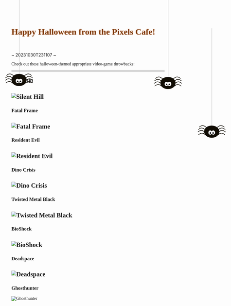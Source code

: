 <link rel="preconnect" href="https://fonts.googleapis.com">
<link rel="preconnect" href="https://fonts.gstatic.com" crossorigin>
<link href="https://fonts.googleapis.com/css2?family=Creepster&display=swap" rel="stylesheet">

<style>
[class*="spider"] {
  position: absolute;
  height: 40px;
  width: 50px;
  z-index:1000;
  -moz-border-radius: 50%;
  -webkit-border-radius: 50%;
  border-radius: 50%;
  margin: 40px 0 0 0;
  background: #110D04;
}

[class*="halloween"]{
  font-family: 'Eater', cursive;
}

[class*="spider"] *, [class*="spider"]:before, [class*="spider"]:after, [class*="spider"] :after, [class*="spider"] :before {
  position: absolute;
  content: "";
}
[class*="spider"]:before {
  width: 1px;
  background: #AAAAAA;
  left: 50%;
  top: -320px;
  height: 320px;
}
[class*="spider"] .eye {
  top: 16px;
  height: 14px;
  width: 12px;
  background: #FFFFFF;
  -moz-border-radius: 50%;
  -webkit-border-radius: 50%;
  border-radius: 50%;
}
[class*="spider"] .eye:after {
  top: 6px;
  height: 5px;
  width: 5px;
  -moz-border-radius: 50%;
  -webkit-border-radius: 50%;
  border-radius: 50%;
  background: black;
}
[class*="spider"] .eye.left {
  left: 14px;
}
[class*="spider"] .eye.left:after {
  right: 3px;
}
[class*="spider"] .eye.right {
  right: 14px;
}
[class*="spider"] .eye.right:after {
  left: 3px;
}
[class*="spider"] .leg {
  top: 6px;
  height: 12px;
  width: 14px;
  border-top: 2px solid #110D04;
  border-left: 1px solid transparent;
  border-right: 1px solid transparent;
  border-bottom: 1px solid transparent;
  z-index: -1;
}
[class*="spider"] .leg.left {
  left: -8px;
  -moz-transform-origin: top right;
  -ms-transform-origin: top right;
  -webkit-transform-origin: top right;
  transform-origin: top right;
  -moz-transform: rotate(36deg) skewX(-20deg);
  -ms-transform: rotate(36deg) skewX(-20deg);
  -webkit-transform: rotate(36deg) skewX(-20deg);
  transform: rotate(36deg) skewX(-20deg);
  border-left: 2px solid #110D04;
  -moz-border-radius: 60% 0 0 0;
  -webkit-border-radius: 60%;
  border-radius: 60% 0 0 0;
  -moz-animation: legs-wriggle-left 1s 0s infinite;
  -webkit-animation: legs-wriggle-left 1s 0s infinite;
  animation: legs-wriggle-left 1s 0s infinite;
}
[class*="spider"] .leg.right {
  right: -8px;
  -moz-transform-origin: top left;
  -ms-transform-origin: top left;
  -webkit-transform-origin: top left;
  transform-origin: top left;
  -moz-transform: rotate(-36deg) skewX(20deg);
  -ms-transform: rotate(-36deg) skewX(20deg);
  -webkit-transform: rotate(-36deg) skewX(20deg);
  transform: rotate(-36deg) skewX(20deg);
  border-right: 2px solid #110D04;
  -moz-border-radius: 0 60% 0 0;
  -webkit-border-radius: 0;
  border-radius: 0 60% 0 0;
  -moz-animation: legs-wriggle-right 1s 0.2s infinite;
  -webkit-animation: legs-wriggle-right 1s 0.2s infinite;
  animation: legs-wriggle-right 1s 0.2s infinite;
}
[class*="spider"] .leg:nth-of-type(2) {
  top: 14px;
  left: -11px;
  -moz-animation: legs-wriggle-left 1s 0.8s infinite;
  -webkit-animation: legs-wriggle-left 1s 0.8s infinite;
  animation: legs-wriggle-left 1s 0.8s infinite;
}
[class*="spider"] .leg:nth-of-type(3) {
  top: 22px;
  left: -12px;
  -moz-animation: legs-wriggle-left 1s 0.2s infinite;
  -webkit-animation: legs-wriggle-left 1s 0.2s infinite;
  animation: legs-wriggle-left 1s 0.2s infinite;
}
[class*="spider"] .leg:nth-of-type(4) {
  top: 31px;
  left: -10px;
}
[class*="spider"] .leg:nth-of-type(6) {
  top: 14px;
  right: -11px;
}
[class*="spider"] .leg:nth-of-type(7) {
  top: 22px;
  right: -12px;
}
[class*="spider"] .leg:nth-of-type(8) {
  top: 31px;
  right: -10px;
  -moz-animation: legs-wriggle-right 1s 0.3s infinite;
  -webkit-animation: legs-wriggle-right 1s 0.3s infinite;
  animation: legs-wriggle-right 1s 0.3s infinite;
}

.spider_4 {
  right: 20%;
  margin-top: 50px;
}

.spider_5 {
  right: 5%;
  margin-top: 210px;
}

h1 {
  font-family: 'Creepster', cursive;
  color: #111111;
  -moz-animation: flicker 4s 0s infinite;
  -webkit-animation: flicker 4s 0s infinite;
  animation: flicker 4s 0s infinite;
}

@-moz-keyframes flicker {
  0%, 6%, 12% {
    text-shadow: none;
    color: #111111;
  }
  3%, 9% {
    text-shadow: 0 0 8px rgba(250, 103, 1, 0.6);
    color: #fa6701;
  }
  60% {
    text-shadow: 0 0 8px rgba(250, 103, 1, 0.6), 0 0 16px rgba(250, 103, 1, 0.4), 0 0 20px rgba(255, 0, 84, 0.2), 0 0 22px rgba(255, 0, 84, 0.1);
    color: #fa6701;
  }
  100% {
    text-shadow: 0 0 8px rgba(250, 103, 1, 0.6), 0 0 16px rgba(250, 103, 1, 0.4), 0 0 20px rgba(255, 0, 84, 0.2), 0 0 22px rgba(255, 0, 84, 0.1);
    color: #fa6701;
  }
}
@-webkit-keyframes flicker {
  0%, 6%, 12% {
    text-shadow: none;
    color: #111111;
  }
  3%, 9% {
    text-shadow: 0 0 8px rgba(250, 103, 1, 0.6);
    color: #fa6701;
  }
  60% {
    text-shadow: 0 0 8px rgba(250, 103, 1, 0.6), 0 0 16px rgba(250, 103, 1, 0.4), 0 0 20px rgba(255, 0, 84, 0.2), 0 0 22px rgba(255, 0, 84, 0.1);
    color: #fa6701;
  }
  100% {
    text-shadow: 0 0 8px rgba(250, 103, 1, 0.6), 0 0 16px rgba(250, 103, 1, 0.4), 0 0 20px rgba(255, 0, 84, 0.2), 0 0 22px rgba(255, 0, 84, 0.1);
    color: #fa6701;
  }
}
@keyframes flicker {
  0%, 6%, 12% {
    text-shadow: none;
    color: #111111;
  }
  3%, 9% {
    text-shadow: 0 0 8px rgba(250, 103, 1, 0.6);
    color: #fa6701;
  }
  60% {
    text-shadow: 0 0 8px rgba(250, 103, 1, 0.6), 0 0 16px rgba(250, 103, 1, 0.4), 0 0 20px rgba(255, 0, 84, 0.2), 0 0 22px rgba(255, 0, 84, 0.1);
    color: #fa6701;
  }
  100% {
    text-shadow: 0 0 8px rgba(250, 103, 1, 0.6), 0 0 16px rgba(250, 103, 1, 0.4), 0 0 20px rgba(255, 0, 84, 0.2), 0 0 22px rgba(255, 0, 84, 0.1);
    color: #fa6701;
  }
}
</style>

# Happy Halloween from the Pixels Cafe! 👻 🎃

~ 20231030T231107 ~

<div class="halloween">
<div class='spider_0'>
  <div class='eye left'></div>
  <div class='eye right'></div>
  <span class='leg left'></span>
  <span class='leg left'></span>
  <span class='leg left'></span>
  <span class='leg left'></span>
  <span class='leg right'></span>
  <span class='leg right'></span>
  <span class='leg right'></span>
  <span class='leg right'></span>
</div>
<div class='spider_4'>
  <div class='eye left'></div>
  <div class='eye right'></div>
  <span class='leg left'></span>
  <span class='leg left'></span>
  <span class='leg left'></span>
  <span class='leg left'></span>
  <span class='leg right'></span>
  <span class='leg right'></span>
  <span class='leg right'></span>
  <span class='leg right'></span>
</div>
<div class='spider_5'>
  <div class='eye left'></div>
  <div class='eye right'></div>
  <span class='leg left'></span>
  <span class='leg left'></span>
  <span class='leg left'></span>
  <span class='leg left'></span>
  <span class='leg right'></span>
  <span class='leg right'></span>
  <span class='leg right'></span>
  <span class='leg right'></span>
</div>

Check out these halloween-themed appropriate video-game throwbacks:

---

### __Silent Hill__
## ![Silent Hill](https://wallpapercave.com/wp/ekoHPBT.jpg)

### __Fatal Frame__
## ![Fatal Frame](https://nintendoeverything.com/wp-content/uploads/fatal-frame.jpg)

### Resident Evil
## ![Resident Evil](<https://vignette.wikia.nocookie.net/residentevil/images/d/df/Stuffed_deer_room_2002_(1).jpg/revision/latest?cb=20150530010512>)

### Dino Crisis
## ![Dino Crisis](<https://r.mprd.se/media/images/51986-Dino_Crisis_(E)-1492553873.png>)

### Twisted Metal Black
## ![Twisted Metal Black](https://www.movienewsnet.com/wp-content/uploads/2021/02/Twisted-Metal-1024x576.jpg)

### BioShock
## ![BioShock](https://www.gamespot.com/a/uploads/screen_kubrick/123/1239113/2606973-bioshock.jpg)

### Deadspace
## ![Deadspace](https://thekoalition.com/images/2013/01/Dead-Space-3-PS3-4.jpg)

### Ghosthunter
![Ghosthunter](https://i.ytimg.com/vi/pWC7lluBTI0/maxresdefault.jpg)
</div>